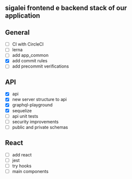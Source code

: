 ## sigalei frontend e backend stack of our application

## General
- [ ] CI with CircleCI
- [ ] lerna
- [ ] add app_common
- [x] add commit rules
- [ ] add precommit verifications

## API
- [x] api
- [x] new server structure to api
- [x] graphql-playground
- [x] sequelize
- [ ] api unit tests
- [ ] security improvements
- [ ] public and private schemas

## React
- [ ] add react
- [ ] jest
- [ ] try hooks
- [ ] main components
